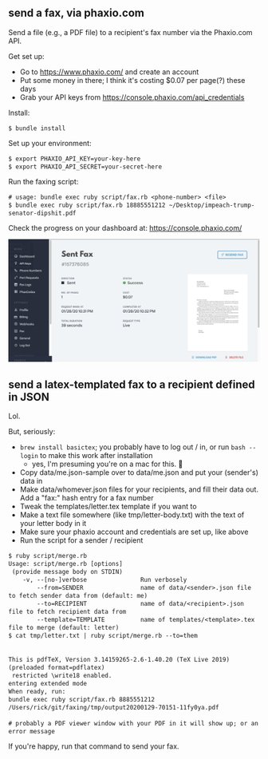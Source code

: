 ## send a fax, via phaxio.com

Send a file (e.g., a PDF file) to a recipient's fax number via the Phaxio.com API.

Get set up:

 - Go to https://www.phaxio.com/ and create an account
 - Put some money in there; I think it's costing $0.07 per page(?) these days
 - Grab your API keys from https://console.phaxio.com/api_credentials

Install:

```
$ bundle install
```

Set up your environment:

```
$ export PHAXIO_API_KEY=your-key-here
$ export PHAXIO_API_SECRET=your-secret-here
```

Run the faxing script:

```
# usage: bundle exec ruby script/fax.rb <phone-number> <file>
$ bundle exec ruby script/fax.rb 18885551212 ~/Desktop/impeach-trump-senator-dipshit.pdf
```

Check the progress on your dashboard at: https://console.phaxio.com/

![](images/fax-summary.png)

## send a latex-templated fax to a recipient defined in JSON

Lol.

But, seriously:

 - `brew install basictex`; you probably have to log out / in, or run `bash --login` to make this work after installation
   - yes, I'm presuming you're on a mac for this.  :shrug:
 - Copy data/me.json-sample over to data/me.json and put your (sender's) data in
 - Make data/whomever.json files for your recipients, and fill their data out. Add a "fax:" hash entry for a fax number
 - Tweak the templates/letter.tex template if you want to
 - Make a text file somewhere (like tmp/letter-body.txt) with the text of your letter body in it
 - Make sure your phaxio account and credentials are set up, like above
 - Run the script for a sender / recipient

```
$ ruby script/merge.rb 
Usage: script/merge.rb [options]
 (provide message body on STDIN)
    -v, --[no-]verbose               Run verbosely
        --from=SENDER                name of data/<sender>.json file to fetch sender data from (default: me)
        --to=RECIPIENT               name of data/<recipient>.json file to fetch recipient data from
        --template=TEMPLATE          name of templates/<template>.tex file to merge (default: letter)
$ cat tmp/letter.txt | ruby script/merge.rb --to=them


This is pdfTeX, Version 3.14159265-2.6-1.40.20 (TeX Live 2019) (preloaded format=pdflatex)
 restricted \write18 enabled.
entering extended mode
When ready, run:
bundle exec ruby script/fax.rb 8885551212 /Users/rick/git/faxing/tmp/output20200129-70151-11fy0ya.pdf

# probably a PDF viewer window with your PDF in it will show up; or an error message
```

If you're happy, run that command to send your fax.
